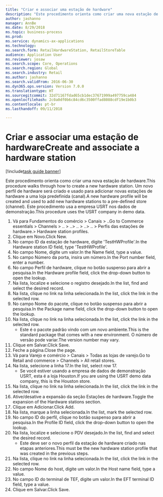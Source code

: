 ```yaml
--- 
title: "Criar e associar uma estação de hardware"
description: "Este procedimento orienta como criar uma nova estação de hardware."
author: jashanno
manager: AnnBe
ms.date: 8/29/2018
ms.topic: business-process
ms.prod: 
ms.service: dynamics-ax-applications
ms.technology: 
ms.search.form: RetailHardwareStation, RetailStoreTable
audience: Application User
ms.reviewer: josaw
ms.search.scope: Core, Operations
ms.search.region: Global
ms.search.industry: Retail
ms.author: jashanno
ms.search.validFrom: 2016-06-30
ms.dyn365.ops.version: Version 7.0.0
ms.translationtype: HT
ms.sourcegitcommit: 32d71167fdad65cb1dec37671999a497759ca484
ms.openlocfilehash: 2c0a0df0b6c84cd6c3500ffad8088cdf19e1b0b3
ms.contentlocale: pt-br
ms.lasthandoff: 09/11/2018

---
```

# <a name="create-and-associate-a-hardware-station"></a><span data-ttu-id="516cc-103">Criar e associar uma estação de hardware</span><span class="sxs-lookup"><span data-stu-id="516cc-103">Create and associate a hardware station</span></span>

[!include[task guide banner](../includes/task-guide-banner.md)]

<span data-ttu-id="516cc-104">Este procedimento orienta como criar uma nova estação de hardware.</span><span class="sxs-lookup"><span data-stu-id="516cc-104">This procedure walks through how to create a new hardware station.</span></span> <span data-ttu-id="516cc-105">Um novo perfil de hardware será criado e usado para adicionar novas estações de hardware a uma loja predefinida (canal).</span><span class="sxs-lookup"><span data-stu-id="516cc-105">A new hardware profile will be created and used to add new hardware stations to a pre-defined store (channel).</span></span> <span data-ttu-id="516cc-106">Este procedimento usa a empresa USRT nos dados de demonstração.</span><span class="sxs-lookup"><span data-stu-id="516cc-106">This procedure uses the USRT company in demo data.</span></span>

1. <span data-ttu-id="516cc-107">Vá para Fundamentos do comércio > Canais > ..</span><span class="sxs-lookup"><span data-stu-id="516cc-107">Go to Commerce essentials > Channels > ..</span></span> <span data-ttu-id="516cc-108">> ..</span><span class="sxs-lookup"><span data-stu-id="516cc-108">> ..</span></span> <span data-ttu-id="516cc-109">> ..</span><span class="sxs-lookup"><span data-stu-id="516cc-109">> ..</span></span> <span data-ttu-id="516cc-110">> Perfis das estações de hardware.</span><span class="sxs-lookup"><span data-stu-id="516cc-110">> Hardware station profiles.</span></span>
2. <span data-ttu-id="516cc-111">Clique em Novo.</span><span class="sxs-lookup"><span data-stu-id="516cc-111">Click New.</span></span>
3. <span data-ttu-id="516cc-112">No campo ID da estação de hardware, digite 'TestHWProfile'.</span><span class="sxs-lookup"><span data-stu-id="516cc-112">In the Hardware station ID field, type 'TestHWProfile'.</span></span>
4. <span data-ttu-id="516cc-113">No campo Nome, digite um valor.</span><span class="sxs-lookup"><span data-stu-id="516cc-113">In the Name field, type a value.</span></span>
5. <span data-ttu-id="516cc-114">No campo Número da porta, insira um número.</span><span class="sxs-lookup"><span data-stu-id="516cc-114">In the Port number field, enter a number.</span></span>
6. <span data-ttu-id="516cc-115">No campo Perfil de hardware, clique no botão suspenso para abrir a pesquisa.</span><span class="sxs-lookup"><span data-stu-id="516cc-115">In the Hardware profile field, click the drop-down button to open the lookup.</span></span>
7. <span data-ttu-id="516cc-116">Na lista, localize e selecione o registro desejado.</span><span class="sxs-lookup"><span data-stu-id="516cc-116">In the list, find and select the desired record.</span></span>
8. <span data-ttu-id="516cc-117">Na lista, clique no link na linha selecionada.</span><span class="sxs-lookup"><span data-stu-id="516cc-117">In the list, click the link in the selected row.</span></span>
9. <span data-ttu-id="516cc-118">No campo Nome do pacote, clique no botão suspenso para abrir a pesquisa.</span><span class="sxs-lookup"><span data-stu-id="516cc-118">In the Package name field, click the drop-down button to open the lookup.</span></span>
10. <span data-ttu-id="516cc-119">Na lista, clique no link na linha selecionada.</span><span class="sxs-lookup"><span data-stu-id="516cc-119">In the list, click the link in the selected row.</span></span>
    * <span data-ttu-id="516cc-120">Este é o pacote padrão vindo com um novo ambiente.</span><span class="sxs-lookup"><span data-stu-id="516cc-120">This is the standard package that comes with a new environment.</span></span> <span data-ttu-id="516cc-121">O número de versão pode variar.</span><span class="sxs-lookup"><span data-stu-id="516cc-121">The version number may vary.</span></span>  
11. <span data-ttu-id="516cc-122">Clique em Salvar.</span><span class="sxs-lookup"><span data-stu-id="516cc-122">Click Save.</span></span>
12. <span data-ttu-id="516cc-123">Feche a página.</span><span class="sxs-lookup"><span data-stu-id="516cc-123">Close the page.</span></span>
13. <span data-ttu-id="516cc-124">Vá para Varejo e comércio > Canais > Todas as lojas de varejo.</span><span class="sxs-lookup"><span data-stu-id="516cc-124">Go to Retail and commerce > Channels > All retail stores.</span></span>
14. <span data-ttu-id="516cc-125">Na lista, selecione a linha 17.</span><span class="sxs-lookup"><span data-stu-id="516cc-125">In the list, select row 17.</span></span>
    * <span data-ttu-id="516cc-126">Se você estiver usando a empresa de dados de demonstração USRT, esta é a loja Houston.</span><span class="sxs-lookup"><span data-stu-id="516cc-126">If you are using the USRT demo data company, this is the Houston store.</span></span>  
15. <span data-ttu-id="516cc-127">Na lista, clique no link na linha selecionada.</span><span class="sxs-lookup"><span data-stu-id="516cc-127">In the list, click the link in the selected row.</span></span>
16. <span data-ttu-id="516cc-128">Ative/desative a expansão da seção Estações de hardware.</span><span class="sxs-lookup"><span data-stu-id="516cc-128">Toggle the expansion of the Hardware stations section.</span></span>
17. <span data-ttu-id="516cc-129">Clique em Adicionar.</span><span class="sxs-lookup"><span data-stu-id="516cc-129">Click Add.</span></span>
18. <span data-ttu-id="516cc-130">Na lista, marque a linha selecionada.</span><span class="sxs-lookup"><span data-stu-id="516cc-130">In the list, mark the selected row.</span></span>
19. <span data-ttu-id="516cc-131">No campo ID do perfil, clique no botão suspenso para abrir a pesquisa.</span><span class="sxs-lookup"><span data-stu-id="516cc-131">In the Profile ID field, click the drop-down button to open the lookup.</span></span>
20. <span data-ttu-id="516cc-132">Na lista, localize e selecione o PDV desejado.</span><span class="sxs-lookup"><span data-stu-id="516cc-132">In the list, find and select the desired record.</span></span>
    * <span data-ttu-id="516cc-133">Este deve ser o novo perfil da estação de hardware criado nas etapas anteriores.</span><span class="sxs-lookup"><span data-stu-id="516cc-133">This must be the new hardware station profile that was created in the previous steps.</span></span>  
21. <span data-ttu-id="516cc-134">Na lista, clique no link na linha selecionada.</span><span class="sxs-lookup"><span data-stu-id="516cc-134">In the list, click the link in the selected row.</span></span>
22. <span data-ttu-id="516cc-135">No campo Nome do host, digite um valor.</span><span class="sxs-lookup"><span data-stu-id="516cc-135">In the Host name field, type a value.</span></span>
23. <span data-ttu-id="516cc-136">No campo ID do terminal de TEF, digite um valor.</span><span class="sxs-lookup"><span data-stu-id="516cc-136">In the EFT terminal ID field, type a value.</span></span>
24. <span data-ttu-id="516cc-137">Clique em Salvar.</span><span class="sxs-lookup"><span data-stu-id="516cc-137">Click Save.</span></span>


